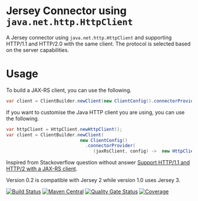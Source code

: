 # Jersey Connector using `java.net.http.HttpClient`
A Jersey connector using `java.net.http.HttpClient` and supporting HTTP/1.1 and HTTP/2.0 with the same client. The protocol is selected based on the server capabilities.

# Usage
To build a JAX-RS client, you can use the following. 
```java
var client = ClientBuilder.newClient(new ClientConfig().connectorProvider(HttpClientConnector::new))
```
If you want to customise the Java HTTP client you are using, you can use the following.
```java
var httpClient = HttpClient.newHttpClient();
var client = ClientBuilder.newClient(
                            new ClientConfig()
                              .connectorProvider(
                                 (jaxRsClient, config) ->  new HttpClientConnector(httpClient)))
```

Inspired from Stackoverflow question without answer [Support HTTP/1.1 and HTTP/2 with a JAX-RS client](https://stackoverflow.com/questions/42348041/support-http-1-1-and-http-2-with-a-jax-rs-client).
<p>
Version 0.2 is compatible with Jersey 2 while version 1.0 uses Jersey 3.

[![Build Status](https://github.com/nhenneaux/jersey-httpclient-connector/workflows/Java%20CI/badge.svg)](https://github.com/nhenneaux/jersey-httpclient-connector/actions?query=workflow%3A%22Java+CI%22)
[![Maven Central](https://maven-badges.herokuapp.com/maven-central/com.github.nhenneaux.jersey.connector.httpclient/jersey-httpclient-connector/badge.svg)](https://maven-badges.herokuapp.com/maven-central/com.github.nhenneaux.jersey.connector.httpclient/jersey-httpclient-connector)
[![Quality Gate Status](https://sonarcloud.io/api/project_badges/measure?project=nhenneaux_jersey-httpclient-connector&metric=alert_status)](https://sonarcloud.io/dashboard?id=nhenneaux_jersey-httpclient-connector)
[![Coverage](https://sonarcloud.io/api/project_badges/measure?project=nhenneaux_jersey-httpclient-connector&metric=coverage)](https://sonarcloud.io/dashboard?id=nhenneaux_jersey-httpclient-connector)
